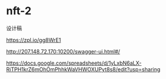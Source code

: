 # nft-2

设计稿

https://zpl.io/gg8WrE1

http://207.148.72.170:10200/swagger-ui.html#/


https://docs.google.com/spreadsheets/d/1yLxbN6aLX-RiTPH1krZ6mOhOmPhhkWaVHWOXUPyt8s8/edit?usp=sharing
